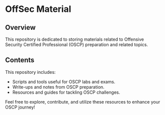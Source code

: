 # OffSec Material

## Overview
This repository is dedicated to storing materials related to Offensive Security Certified Professional (OSCP) preparation and related topics.

## Contents
This repository includes:
- Scripts and tools useful for OSCP labs and exams.
- Write-ups and notes from OSCP preparation.
- Resources and guides for tackling OSCP challenges.

Feel free to explore, contribute, and utilize these resources to enhance your OSCP journey!
